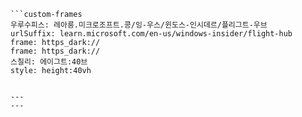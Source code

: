 
```쿠스통-프라메스
```custom-frames
우루수피스: 레아릉.미크로조프트.콩/잉-우스/윈도스-인시데르/플리그트-우브
urlSuffix: learn.microsoft.com/en-us/windows-insider/flight-hub
frame: https_dark://
frame: https_dark://
스칠리: 에이그트:40브
style: height:40vh
```
```

---
---
